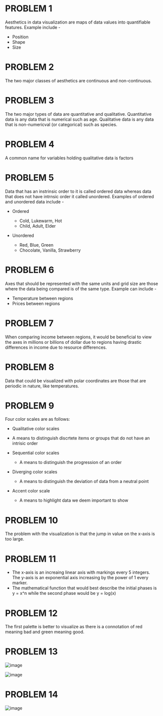 # PROBLEM 1

Aesthetics in data visualization are maps of data values into quantifiable features. Example include -

- Position
- Shape
- Size

# PROBLEM 2

The two major classes of aesthetics are continuous and non-continuous.

# PROBLEM 3

The two major types of data are quantitative and qualitative. Quantitative data is any data that is numerical such as age. Qualitative data is any data that is non-numericval (or categorical) such as species.

# PROBLEM 4

A common name for variables holding qualitative data is factors

# PROBLEM 5

Data that has an instrinsic order to it is called ordered data whereas data that does not have intrnsic order it called unordered. Examples of ordered and unordered data include -

- Ordered
  - Cold, Lukewarm, Hot
  - Child, Adult, Elder

- Unordered
  - Red, Blue, Green
  - Chocolate, Vanilla, Strawberry

# PROBLEM 6

Axes that should be represented with the same units and grid size are those where the data being compared is of the same type. Example can include -

- Temperature between regions
- Prices between regions

# PROBLEM 7

When comparing income between regions, it would be beneficial to view the axes in millions or billions of dollar due to regions having drastic differences in income due to resource differences.

# PROBLEM 8

Data that could be visualized with polar coordinates are those that are periodic in nature, like temperatures.

# PROBLEM 9

Four color scales are as follows:

- Qualitative color scales
   
 - A means to distinguish discrtete items or groups that do not have an intrisic order
 
- Sequential color scales

  - A means to distinguish the progression of an order

- Diverging color scales

  - A means to distinguish the deviation of data from a neutral point

- Accent color scale

  - A means to highlight data we deem important to show

# PROBLEM 10

The problem with the visualization is that the jump in value on the x-axis is too large.

# PROBLEM 11

- The x-axis is an increaing linear axis with markings every 5 integers. The y-axis is an exponential axis increasing by the power of 1 every marker.
- The mathematical function that would best describe the initial phases is y = x^n while the second phase would be y = log(x)

# PROBLEM 12

The first palette is better to visualize as there is a connotation of red meaning bad and green meaning good.

# PROBLEM 13

![image](https://user-images.githubusercontent.com/91925133/138617584-2389e206-30ad-46d3-9a3b-898ec214897e.png)

![image](https://user-images.githubusercontent.com/91925133/138617588-cd043229-6a37-4414-a06a-3666dc5663a6.png)

# PROBLEM 14

![image](https://user-images.githubusercontent.com/91925133/138617850-b7fce250-867e-4e68-8605-1676ecd4c503.png)


